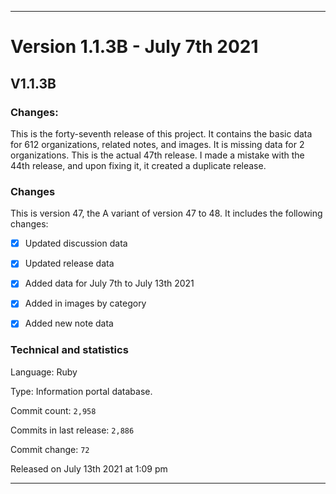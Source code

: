 ***

# Version 1.1.3B - July 7th 2021

## V1.1.3B

### Changes:

This is the forty-seventh release of this project. It contains the basic data for 612 organizations, <!-- (fork count minus 2) !--> related notes, and images. It is missing data for 2 organizations. This is the actual 47th release. I made a mistake with the 44th release, and upon fixing it, it created a duplicate release.

### Changes

This is version 47, the A variant of version 47 to 48. It includes the following changes:

- [x] Updated discussion data

- [x] Updated release data

- [x] Added data for July 7th to July 13th 2021

- [x] Added in images by category

- [x] Added new note data

### Technical and statistics

Language: Ruby

Type: Information portal database.

Commit count: `2,958`

Commits in last release: `2,886`

Commit change: `72`

Released on July 13th 2021 at 1:09 pm

***
